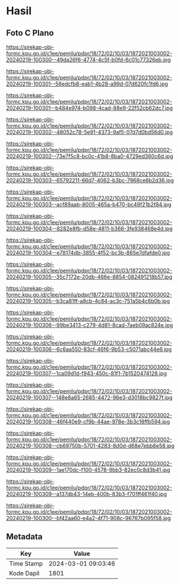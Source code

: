 # Hasil

## Foto C Plano

https://sirekap-obj-formc.kpu.go.id/c1ee/pemilu/pdpr/18/72/02/10/03/1872021003002-20240219-100300--49da26f6-4774-4c5f-b0fd-6c01c77326eb.jpg

https://sirekap-obj-formc.kpu.go.id/c1ee/pemilu/pdpr/18/72/02/10/03/1872021003002-20240219-100301--56edcfb8-eab1-4b28-a99d-07d620fc1fd6.jpg

https://sirekap-obj-formc.kpu.go.id/c1ee/pemilu/pdpr/18/72/02/10/03/1872021003002-20240219-100301--b484e974-b098-4cad-88e9-22f52cb62dc7.jpg

https://sirekap-obj-formc.kpu.go.id/c1ee/pemilu/pdpr/18/72/02/10/03/1872021003002-20240219-100302--48052c78-5e91-4373-9af5-07d7d0bd56d0.jpg

https://sirekap-obj-formc.kpu.go.id/c1ee/pemilu/pdpr/18/72/02/10/03/1872021003002-20240219-100302--73e7f5c8-bc0c-41b8-8ba0-4729ed360c6d.jpg

https://sirekap-obj-formc.kpu.go.id/c1ee/pemilu/pdpr/18/72/02/10/03/1872021003002-20240219-100303--65792211-66d7-4062-b3bc-7968ce8b2d36.jpg

https://sirekap-obj-formc.kpu.go.id/c1ee/pemilu/pdpr/18/72/02/10/03/1872021003002-20240219-100303--acf89aab-8005-465a-b470-bc49f21b2f84.jpg

https://sirekap-obj-formc.kpu.go.id/c1ee/pemilu/pdpr/18/72/02/10/03/1872021003002-20240219-100304--8282e8fb-d58e-4811-b366-3fe938468e4d.jpg

https://sirekap-obj-formc.kpu.go.id/c1ee/pemilu/pdpr/18/72/02/10/03/1872021003002-20240219-100304--e78174db-3855-4f52-bc3b-865e7dfafde0.jpg

https://sirekap-obj-formc.kpu.go.id/c1ee/pemilu/pdpr/18/72/02/10/03/1872021003002-20240219-100305--35c7172e-20db-466e-8854-082491218b57.jpg

https://sirekap-obj-formc.kpu.go.id/c1ee/pemilu/pdpr/18/72/02/10/03/1872021003002-20240219-100305--b3ca81ff-a8cb-4c84-ac3c-751a5b4c6b0b.jpg

https://sirekap-obj-formc.kpu.go.id/c1ee/pemilu/pdpr/18/72/02/10/03/1872021003002-20240219-100306--99be3413-c279-4d81-8cad-7aeb09ac824e.jpg

https://sirekap-obj-formc.kpu.go.id/c1ee/pemilu/pdpr/18/72/02/10/03/1872021003002-20240219-100306--6c6aa550-83cf-46f6-9b53-c5071abc44e6.jpg

https://sirekap-obj-formc.kpu.go.id/c1ee/pemilu/pdpr/18/72/02/10/03/1872021003002-20240219-100307--1ca09d1d-f943-450c-81f1-7b1520474128.jpg

https://sirekap-obj-formc.kpu.go.id/c1ee/pemilu/pdpr/18/72/02/10/03/1872021003002-20240219-100307--148e8a65-2685-4472-96e3-d3018bc9827f.jpg

https://sirekap-obj-formc.kpu.go.id/c1ee/pemilu/pdpr/18/72/02/10/03/1872021003002-20240219-100308--46f440e9-cf9b-44ae-978e-3b3c18ffb594.jpg

https://sirekap-obj-formc.kpu.go.id/c1ee/pemilu/pdpr/18/72/02/10/03/1872021003002-20240219-100308--cb69750b-5701-4283-8d0d-d68e7ebb8e58.jpg

https://sirekap-obj-formc.kpu.go.id/c1ee/pemilu/pdpr/18/72/02/10/03/1872021003002-20240219-100309--1ae170dc-f100-4578-9bb3-82ec0c8d3b41.jpg

https://sirekap-obj-formc.kpu.go.id/c1ee/pemilu/pdpr/18/72/02/10/03/1872021003002-20240219-100309--a137db43-14eb-400b-83b3-f701ff461f40.jpg

https://sirekap-obj-formc.kpu.go.id/c1ee/pemilu/pdpr/18/72/02/10/03/1872021003002-20240219-100300--bf42aa60-e4a2-4f71-908c-96767b095f58.jpg


## Metadata

| Key        | Value               |
| ---------- | ------------------- |
| Time Stamp | 2024-03-01 09:03:46 |
| Kode Dapil | 1801                |



